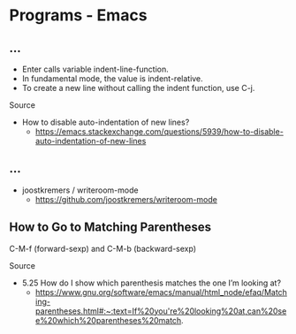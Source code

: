 # Programs - Emacs

## ...

* Enter calls variable indent-line-function.
* In fundamental mode, the value is indent-relative.
* To create a new line without calling the indent function, use C-j.

Source

* How to disable auto-indentation of new lines?
  * https://emacs.stackexchange.com/questions/5939/how-to-disable-auto-indentation-of-new-lines

## ...

- joostkremers / writeroom-mode
  - https://github.com/joostkremers/writeroom-mode

## How to Go to Matching Parentheses

C-M-f (forward-sexp) and C-M-b (backward-sexp)

Source

- 5.25 How do I show which parenthesis matches the one I’m looking at?
  - https://www.gnu.org/software/emacs/manual/html_node/efaq/Matching-parentheses.html#:~:text=If%20you're%20looking%20at,can%20see%20which%20parentheses%20match.
